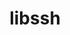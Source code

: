 ---
title: "libssh"
layout: cache
categories: [package, develop]
meta: {"compilers": ["apple-clang@16.0.0"], "num_specs": 4, "num_specs_by_stack": {"developer-tools-darwin": 4, "root": 4}, "oss": ["sequoia"], "platforms": ["darwin"], "stacks": ["developer-tools-darwin", "root"], "targets": ["aarch64"], "versions": ["0.11.0"]}
spec_details: [{"compiler": "apple-clang@16.0.0", "hash": "6g3ysp72s4ujhausm3qvuhao2ilxzvyv", "os": "sequoia", "platform": "darwin", "size": "-", "stacks": ["developer-tools-darwin", "root"], "target": "aarch64", "variants": ["build_system=cmake", "build_type=Release", "generator=make", "+gssapi", "~ipo"], "versions": ["0.11.0"]}, {"compiler": "apple-clang@16.0.0", "hash": "j5oc56wl7njyvsewoquei4fvcebyronc", "os": "sequoia", "platform": "darwin", "size": "-", "stacks": ["developer-tools-darwin", "root"], "target": "aarch64", "variants": ["build_system=cmake", "build_type=Release", "generator=make", "+gssapi", "~ipo"], "versions": ["0.11.0"]}, {"compiler": "apple-clang@16.0.0", "hash": "l5mmvqyx5chfnfi5zgulsv5glejmsa42", "os": "sequoia", "platform": "darwin", "size": "-", "stacks": ["developer-tools-darwin", "root"], "target": "aarch64", "variants": ["build_system=cmake", "build_type=Release", "generator=make", "+gssapi", "~ipo"], "versions": ["0.11.0"]}, {"compiler": "apple-clang@16.0.0", "hash": "o2fvxt2czrmyeh5i4rvq6ku64gqfkrib", "os": "sequoia", "platform": "darwin", "size": "-", "stacks": ["developer-tools-darwin", "root"], "target": "aarch64", "variants": ["build_system=cmake", "build_type=Release", "generator=make", "+gssapi", "~ipo"], "versions": ["0.11.0"]}]
---